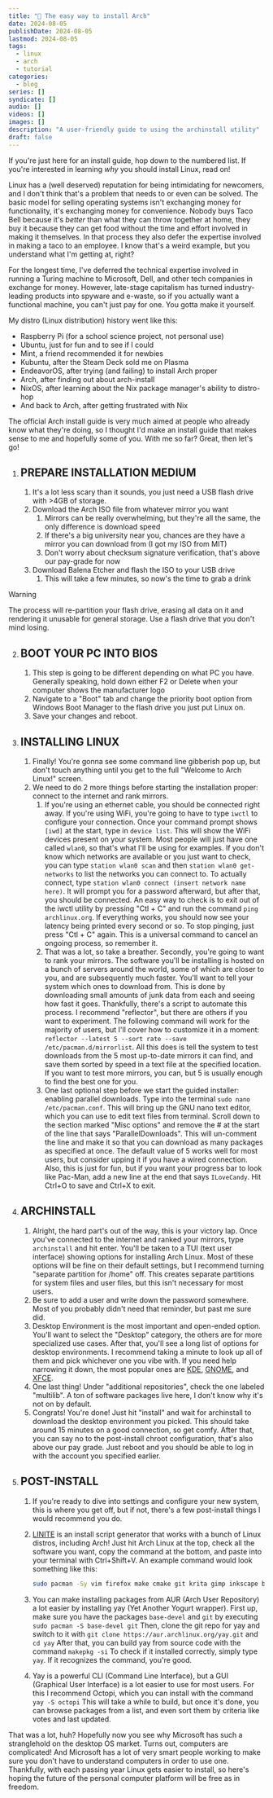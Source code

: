 ```yaml
---
title: " The easy way to install Arch"
date: 2024-08-05
publishDate: 2024-08-05
lastmod: 2024-08-05
tags:
  - linux
  - arch
  - tutorial
categories:
  - blog
series: []
syndicate: []
audio: []
videos: []
images: []
description: "A user-friendly guide to using the archinstall utility"
draft: false
---
```


If you're just here for an install guide, hop down to the numbered list. If
you're interested in learning _why_ you should install Linux, read on!

Linux has a (well deserved) reputation for being intimidating for newcomers, and
I don't think that's a problem that needs to or even can be solved. The basic
model for selling operating systems isn't exchanging money for functionality,
it's exchanging money for convenience. Nobody buys Taco Bell because it's
_better_ than what they can throw together at home, they buy it because they can
get food without the time and effort involved in making it themselves. In that
process they also defer the expertise involved in making a taco to an employee.
I know that's a weird example, but you understand what I'm getting at, right?

For the longest time, I've deferred the technical expertise involved in running
a Turing machine to Microsoft, Dell, and other tech companies in exchange for
money. However, late-stage capitalism has turned industry-leading products into
spyware and e-waste, so if you actually want a functional machine, you can't
just pay for one. You gotta make it yourself.

My distro (Linux distribution) history went like this:

- Raspberry Pi (for a school science project, not personal use)
- Ubuntu, just for fun and to see if I could
- Mint, a friend recommended it for newbies
- Kubuntu, after the Steam Deck sold me on Plasma
- EndeavorOS, after trying (and failing) to install Arch proper
- Arch, after finding out about arch-install
- NixOS, after learning about the Nix package manager's ability to distro-hop
- And back to Arch, after getting frustrated with Nix

The official Arch install guide is very much aimed at people who already know
what they're doing, so I thought I'd make an install guide that makes sense to
me and hopefully some of you. With me so far? Great, then let's go!

1. ## PREPARE INSTALLATION MEDIUM

   1. It's a lot less scary than it sounds, you just need a USB flash drive with
      \>4GB of storage.
   2. Download the Arch ISO file from whatever mirror you want
      1. Mirrors can be really overwhelming, but they're all the same, the only
         difference is download speed
      2. If there's a big university near you, chances are they have a mirror
         you can download from (I got my ISO from MIT)
      3. Don't worry about checksum signature verification, that's above our
         pay-grade for now
   3. Download Balena Etcher and flash the ISO to your USB drive
      1. This will take a few minutes, so now's the time to grab a drink

> [!warning]
>
> The process will re-partition your flash drive, erasing all data on it and
> rendering it unusable for general storage. Use a flash drive that you don't
> mind losing.

2. ## BOOT YOUR PC INTO BIOS

   1. This step is going to be different depending on what PC you have.
      Generally speaking, hold down either F2 or Delete when your computer shows
      the manufacturer logo
   2. Navigate to a "Boot" tab and change the priority boot option from Windows
      Boot Manager to the flash drive you just put Linux on.
   3. Save your changes and reboot.

3. ## INSTALLING LINUX

   1. Finally! You're gonna see some command line gibberish pop up, but don't
      touch anything until you get to the full "Welcome to Arch Linux!" screen.
   2. We need to do 2 more things before starting the installation proper:
      connect to the internet and rank mirrors.
      1. If you're using an ethernet cable, you should be connected right away.
         If you're using WiFi, you're going to have to type `iwctl` to configure
         your connection. Once your command prompt shows `[iwd]` at the start,
         type in `device list`. This will show the WiFi devices present on your
         system. Most people will just have one called `wlan0`, so that's what
         I'll be using for examples. If you don't know which networks are
         available or you just want to check, you can type `station wlan0 scan`
         and then `station wlan0 get-networks` to list the networks you can
         connect to. To actually connect, type
         `station wlan0 connect (insert network name here)`. It will prompt you
         for a password afterward, but after that, you should be connected. An
         easy way to check is to exit out of the iwctl utility by pressing
         "Ctl + C" and run the command `ping archlinux.org`. If everything
         works, you should now see your latency being printed every second or
         so. To stop pinging, just press "Ctl + C" again. This is a universal
         command to cancel an ongoing process, so remember it.
      2. That was a lot, so take a breather. Secondly, you're going to want to
         rank your mirrors. The software you'll be installing is hosted on a
         bunch of servers around the world, some of which are closer to you, and
         are subsequently much faster. You'll want to tell your system which
         ones to download from. This is done by downloading small amounts of
         junk data from each and seeing how fast it goes. Thankfully, there's a
         script to automate this process. I recommend "reflector", but there are
         others if you want to experiment. The following command will work for
         the majority of users, but I'll cover how to customize it in a moment:
         `reflector --latest 5 --sort rate --save /etc/pacman.d/mirrorlist`. All
         this does is tell the system to test downloads from the 5 most
         up-to-date mirrors it can find, and save them sorted by speed in a text
         file at the specified location. If you want to test more mirrors, you
         can, but 5 is usually enough to find the best one for you.
      3. One last optional step before we start the guided installer: enabling
         parallel downloads. Type into the terminal
         `sudo nano /etc/pacman.conf`. This will bring up the GNU nano text
         editor, which you can use to edit text files from terminal. Scroll down
         to the section marked "Misc options" and remove the # at the start of
         the line that says "ParallelDownloads". This will un-comment the line
         and make it so that you can download as many packages as specified at
         once. The default value of 5 works well for most users, but consider
         upping it if you have a wired connection. Also, this is just for fun,
         but if you want your progress bar to look like Pac-Man, add a new line
         at the end that says `ILoveCandy`. Hit Ctrl+O to save and Ctrl+X to
         exit.

4. ## ARCHINSTALL

   1. Alright, the hard part's out of the way, this is your victory lap. Once
      you've connected to the internet and ranked your mirrors, type
      `archinstall` and hit enter. You'll be taken to a TUI (text user
      interface) showing options for installing Arch Linux. Most of these
      options will be fine on their default settings, but I recommend turning
      "separate partition for /home" off. This creates separate partitions for
      system files and user files, but this isn't necessary for most users.
   2. Be sure to add a user and write down the password somewhere. Most of you
      probably didn't need that reminder, but past me sure did.
   3. Desktop Environment is the most important and open-ended option. You'll
      want to select the "Desktop" category, the others are for more specialized
      use cases. After that, you'll see a long list of options for desktop
      environments. I recommend taking a minute to look up all of them and pick
      whichever one you vibe with. If you need help narrowing it down, the most
      popular ones are [KDE](https://kde.org/), [GNOME](https://www.gnome.org/),
      and [XFCE](https://xfce.org/).
   4. One last thing! Under "additional repositories", check the one labeled
      "multilib". A ton of software packages live here, I don't know why it's
      not on by default.
   5. Congrats! You're done! Just hit "install" and wait for archinstall to
      download the desktop environment you picked. This should take around 15
      minutes on a good connection, so get comfy. After that, you can say no to
      the post-install chroot configuration, that's also above our pay grade.
      Just reboot and you should be able to log in with the account you
      specified earlier.

5. ## POST-INSTALL

   1. If you're ready to dive into settings and configure your new system, this
      is where you get off, but if not, there's a few post-install things I
      would recommend you do.
   2. [LINITE](https://jplsek.github.io/Linite/) is an install script generator
      that works with a bunch of Linux distros, including Arch! Just hit Arch
      Linux at the top, check all the software you want, copy the command at the
      bottom, and paste into your terminal with Ctrl+Shift+V. An example command
      would look something like this:

      ```bash title="bash"
      sudo pacman -Sy vim firefox make cmake git krita gimp inkscape blender libreoffice vlc audacity thunderbird steam wine zsh
      ```

   3. You can make installing packages from AUR (Arch User Repository) a lot
      easier by installing yay (Yet Another Yogurt wrapper). First up, make sure
      you have the packages `base-devel` and `git` by executing
      `sudo pacman -S base-devel git` Then, clone the git repo for yay and
      switch to it with `git clone https://aur.archlinux.org/yay.git` and
      `cd yay` After that, you can build yay from source code with the command
      `makepkg -si` To check if it installed correctly, simply type `yay`. If it
      recognizes the command, you're good.
   4. Yay is a powerful CLI (Command Line Interface), but a GUI (Graphical User
      Interface) is a lot easier to use for most users. For this I recommend
      Octopi, which you can install with the command `yay -S octopi` This will
      take a while to build, but once it's done, you can browse packages from a
      list, and even sort them by criteria like votes and last updated.

That was a lot, huh? Hopefully now you see why Microsoft has such a stranglehold
on the desktop OS market. Turns out, computers are complicated! And Microsoft
has a lot of very smart people working to make sure you don't have to understand
computers in order to use one. Thankfully, with each passing year Linux gets
easier to install, so here's hoping the future of the personal computer platform
will be free as in freedom.
